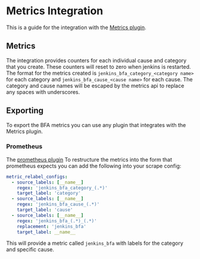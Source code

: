 # Metrics Integration

This is a guide for the integration with the [Metrics plugin](https://plugins.jenkins.io/metrics/).

## Metrics

The integration provides counters for each individual cause and category that you create. These counters will reset to zero when jenkins is restarted. The format for the metrics created is `jenkins_bfa_category_<category name>` for each category and `jenkins_bfa_cause_<cause name>` for each cause. The category and cause names will be escaped by the metrics api to replace any spaces with underscores. 

## Exporting

To export the BFA metrics you can use any plugin that integrates with the Metrics plugin.

### Prometheus
The [prometheus plugin](https://plugins.jenkins.io/prometheus/)
To restructure the metrics into the form that prometheus expects you can add the following into your scrape config:

```yaml
metric_relabel_configs:
  - source_labels: [__name__]
    regex: 'jenkins_bfa_category_(.*)'
    target_label: 'category'
  - source_labels: [__name__]
    regex: 'jenkins_bfa_cause_(.*)'
    target_label: 'cause'
  - source_labels: [__name__]
    regex: 'jenkins_bfa_(.*)_(.*)'
    replacement: 'jenkins_bfa'
    target_label: __name__ 
```

This will provide a metric called `jenkins_bfa` with labels for the category and specific cause.
